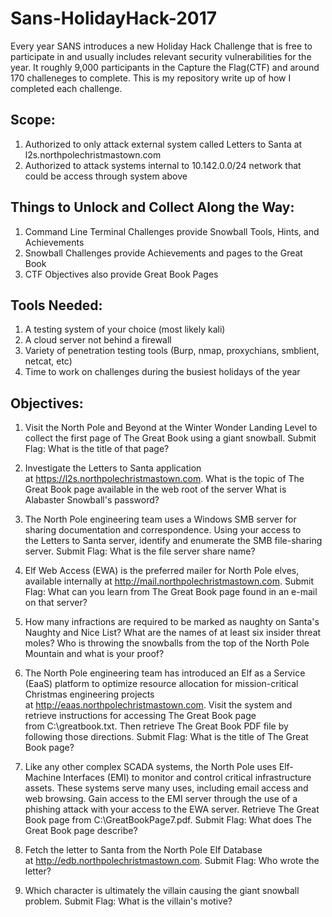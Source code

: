 # Sans-HolidayHack-2017
Every year SANS introduces a new Holiday Hack Challenge that is free to participate in and usually includes relevant security vulnerabilities for the year. It  roughly 9,000 participants in the Capture the Flag(CTF) and around 170 challeneges to complete. This is my repository write up of how I completed each challenge.

## Scope:
1. Authorized to only attack external system called Letters to Santa at l2s.northpolechristmastown.com
2. Authorized to attack systems internal to 10.142.0.0/24 network that could be access through system above 

## Things to Unlock and Collect Along the Way:
1. Command Line Terminal Challenges provide Snowball Tools, Hints, and Achievements
2. Snowball Challenges provide Achievements and pages to the Great Book
3. CTF Objectives also provide Great Book Pages

## Tools Needed:
1. A testing system of your choice (most likely kali)
2. A cloud server not behind a firewall
3. Variety of penetration testing tools (Burp, nmap, proxychians, smblient, netcat, etc)
4. Time to work on challenges during the busiest holidays of the year 

## Objectives:
1) Visit the North Pole and Beyond at the Winter Wonder Landing Level to collect the first page of The Great Book using a giant snowball. 
Submit Flag:
What is the title of that page?

2) Investigate the Letters to Santa application at https://l2s.northpolechristmastown.com. 
What is the topic of The Great Book page available in the web root of the server
What is Alabaster Snowball's password?

3) The North Pole engineering team uses a Windows SMB server for sharing documentation and correspondence. 
Using your access to the Letters to Santa server, identify and enumerate the SMB file-sharing server. 
Submit Flag:
What is the file server share name?

4) Elf Web Access (EWA) is the preferred mailer for North Pole elves, available internally at http://mail.northpolechristmastown.com. 
Submit Flag:
What can you learn from The Great Book page found in an e-mail on that server?

5) How many infractions are required to be marked as naughty on Santa's Naughty and Nice List? 
What are the names of at least six insider threat moles? 
Who is throwing the snowballs from the top of the North Pole Mountain and what is your proof?

6) The North Pole engineering team has introduced an Elf as a Service (EaaS) platform to optimize resource allocation for mission-critical Christmas engineering projects at http://eaas.northpolechristmastown.com. 
Visit the system and retrieve instructions for accessing The Great Book page from C:\greatbook.txt. Then retrieve The Great Book PDF file by following those directions. 
Submit Flag:
What is the title of The Great Book page?

7) Like any other complex SCADA systems, the North Pole uses Elf-Machine Interfaces (EMI) to monitor and control critical infrastructure assets. These systems serve many uses, including email access and web browsing. 
Gain access to the EMI server through the use of a phishing attack with your access to the EWA server. 
Retrieve The Great Book page from C:\GreatBookPage7.pdf. 
Submit Flag:
What does The Great Book page describe?

8) Fetch the letter to Santa from the North Pole Elf Database at http://edb.northpolechristmastown.com. 
Submit Flag:
Who wrote the letter?

9) Which character is ultimately the villain causing the giant snowball problem. 
Submit Flag:
What is the villain's motive?



